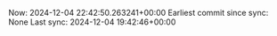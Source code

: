 Now: 2024-12-04 22:42:50.263241+00:00 Earliest commit since sync: None Last sync: 2024-12-04 19:42:46+00:00
